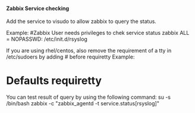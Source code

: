 #### Zabbix Service checking ####
Add the service to visudo to allow zabbix to query the status. 

Example:
#Zabbix User needs privileges to chek service status
zabbix ALL = NOPASSWD: /etc/init.d/rsyslog

If you are using rhel/centos, also remove the requirement of a tty in /etc/sudoers by adding # before requiretty
Example:
# Defaults    requiretty


You can test result of query by using the following command:
su -s /bin/bash zabbix -c "zabbix_agentd -t service.status[rsyslog]"